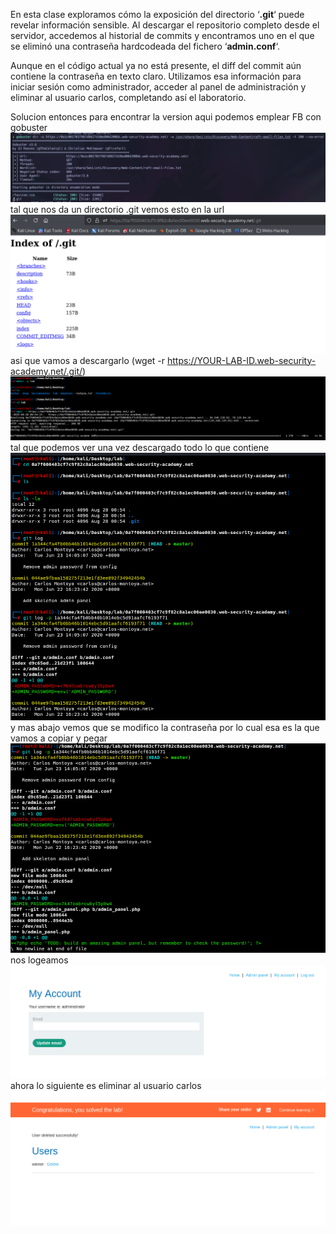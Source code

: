 En esta clase exploramos cómo la exposición del directorio ‘**.git**‘ puede revelar información sensible. Al descargar el repositorio completo desde el servidor, accedemos al historial de commits y encontramos uno en el que se eliminó una contraseña hardcodeada del fichero ‘**admin.conf**‘.

Aunque en el código actual ya no está presente, el diff del commit aún contiene la contraseña en texto claro. Utilizamos esa información para iniciar sesión como administrador, acceder al panel de administración y eliminar al usuario carlos, completando así el laboratorio.

Solucion
entonces para encontrar la version aqui podemos emplear FB con gobuster
![Pasted_image_20250827224641.png](Imagenes/Pasted_image_20250827224641.png)
tal que nos da un directorio .git
vemos esto en la url
![Pasted_image_20250827224948.png](Imagenes/Pasted_image_20250827224948.png)
asi que vamos a descargarlo (wget -r https://YOUR-LAB-ID.web-security-academy.net/.git/)
![Pasted_image_20250827225448.png](Imagenes/Pasted_image_20250827225448.png)
tal que podemos ver una vez descargado todo lo que contiene
![Pasted_image_20250827225759.png](Imagenes/Pasted_image_20250827225759.png)
y mas abajo vemos que se modifico la contraseña por lo cual esa es la que vamos a copiar y pegar
![Pasted_image_20250827225902.png](Imagenes/Pasted_image_20250827225902.png)
nos logeamos
![Pasted_image_20250827225940.png](Imagenes/Pasted_image_20250827225940.png)
ahora lo siguiente es eliminar al usuario carlos
![Pasted_image_20250827230011.png](Imagenes/Pasted_image_20250827230011.png)
